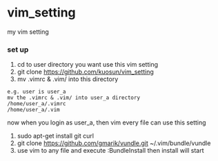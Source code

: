 # vim_setting
my vim setting

### set up

1. cd to user directory you want use this vim setting
2. git clone https://github.com/kuosun/vim_setting
3. mv .vimrc & .vim/ into this directory
```text
e.g. user is user_a
mv the .vimrc & .vim/ into user_a directory
/home/user_a/.vimrc
/home/user_a/.vim
```



now when you login as user_a, then vim every file can use this setting

1. sudo apt-get install git curl
2. git clone https://github.com/gmarik/vundle.git ~/.vim/bundle/vundle
3. use vim to any file and execute 
   :BundleInstall
   then install will start
